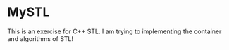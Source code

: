 # MySTL
This is an exercise for C++ STL.
I am trying to implementing the container and algorithms of STL!
